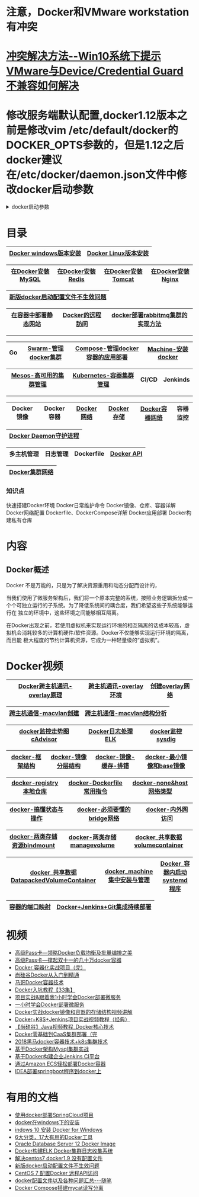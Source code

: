 # 注意，Docker和VMware workstation 有冲突
# [冲突解决方法--Win10系统下提示VMware与Device/Credential Guard不兼容如何解决](http://www.win7zhijia.cn/win10jc/win10_20680.html)
# 修改服务端默认配置,docker1.12版本之前是修改vim /etc/default/docker的DOCKER_OPTS参数的，但是1.12之后docker建议在/etc/docker/daemon.json文件中修改docker启动参数

<details>
<summary>docker启动参数</summary>
 {
    "authorization-plugins": [],
    "data-root": "",
    "dns": [],
    "dns-opts": [],
    "dns-search": [],
    "exec-opts": [],
    "exec-root": "",
    "experimental": false,
    "storage-driver": "",
    "storage-opts": [],
    "labels": [],
    "live-restore": true,
    "log-driver": "",
    "log-opts": {},
    "mtu": 0,
    "pidfile": "",
    "cluster-store": "",
    "cluster-store-opts": {},
    "cluster-advertise": "",
    "max-concurrent-downloads": 3,
    "max-concurrent-uploads": 5,
    "default-shm-size": "64M",
    "shutdown-timeout": 15,
    "debug": true,
    "hosts": [],
    "log-level": "",
    "tls": true,
    "tlsverify": true,
    "tlscacert": "",
    "tlscert": "",
    "tlskey": "",
    "swarm-default-advertise-addr": "",
    "api-cors-header": "",
    "selinux-enabled": false,
    "userns-remap": "",
    "group": "",
    "cgroup-parent": "",
    "default-ulimits": {},
    "init": false,
    "init-path": "/usr/libexec/docker-init",
    "ipv6": false,
    "iptables": false,
    "ip-forward": false,
    "ip-masq": false,
    "userland-proxy": false,
    "userland-proxy-path": "/usr/libexec/docker-proxy",
    "ip": "0.0.0.0",
    "bridge": "",
    "bip": "",
    "fixed-cidr": "",
    "fixed-cidr-v6": "",
    "default-gateway": "",
    "default-gateway-v6": "",
    "icc": false,
    "raw-logs": false,
    "allow-nondistributable-artifacts": [],
    "registry-mirrors": [],
    "seccomp-profile": "",
    "insecure-registries": [],
    "no-new-privileges": false,
    "default-runtime": "runc",
    "oom-score-adjust": -500,
    "node-generic-resources": ["NVIDIA-GPU=UUID1", "NVIDIA-GPU=UUID2"],
    "runtimes": {
        "cc-runtime": {
            "path": "/usr/bin/cc-runtime"
        },
        "custom": {
            "path": "/usr/local/bin/my-runc-replacement",
            "runtimeArgs": [
                "--debug"
            ]
        }
    }
}
 
</details>


# 目录

[Docker windows版本安装](https://github.com/stevenli91748/Engineering-special/blob/master/Docker/Docker%20windows/README.md)|[Docker Linux版本安装](https://github.com/stevenli91748/Engineering-special/blob/master/Docker/docker%20for%20linux/README.md)|
---|---|

[在Docker安装MySQL](https://github.com/stevenli91748/Engineering-special/blob/master/Docker/在Docker安装MySQL/README.md)|[在Docker安装Redis](https://github.com/stevenli91748/Engineering-special/blob/master/Docker/在Docker安装Redis/README.md)|[在Docker安装Tomcat](https://github.com/stevenli91748/Engineering-special/blob/master/Docker/在Docker安装Tomcat/README.md)|[在Docker安装Nginx](https://github.com/stevenli91748/Engineering-special/blob/master/Docker/在Docker安装Nginx/README.md)|
---|---|---|---|

[新版docker启动配置文件不生效问题](https://github.com/stevenli91748/Engineering-special/blob/master/Docker/Docker守护进程/新版docker启动配置文件不生效问题.md)|
---|


[在容器中部署静态网站](https://github.com/stevenli91748/Engineering-special/blob/master/Docker/在容器中部署静态网站/README.md)|[Docker的远程訪问](https://github.com/stevenli91748/Engineering-special/blob/master/Docker/Docker的远程訪问/README.md)|[docker部署rabbitmq集群的实现方法](https://www.jb51.net/article/144748.htm)|
---|---|---|


---

Go|[Swarm-管理docker集群](https://github.com/stevenli91748/Engineering-special/blob/master/Docker/Swarm/README.md)|[Compose-管理docker容器的应用部署](https://github.com/stevenli91748/Engineering-special/blob/master/Docker/Compose/README.md)|[Machine-安装docker](https://github.com/stevenli91748/Engineering-special/blob/master/Docker/Machine/README.md)|
---|---|---|---|

[Mesos-高可用的集群管理](https://github.com/stevenli91748/Engineering-special/blob/master/Docker/Mesos/README.md)|[Kubernetes-容器集群管理](https://github.com/stevenli91748/Big-Data/blob/master/Kubernetes/README.md)|CI/CD|Jenkinds|
---|---|---|---|

---

Docker镜像|Docker容器|[Docker网络](https://github.com/stevenli91748/Engineering-special/blob/master/Docker/Docker网络/README.md)|[Docker存储](https://github.com/stevenli91748/Engineering-special/blob/master/Docker/Docker%E5%AD%98%E7%A1%80/README.md)|[Docker容器网络](https://github.com/stevenli91748/Engineering-special/blob/master/Docker/容器网络/README.md)|容器监控|
---|---|---|---|---|---|

[Docker Daemon守护进程](https://github.com/stevenli91748/Engineering-special/blob/master/Docker/Docker守护进程/README.md)|
---|

多主机管理|日志管理|Dockerfile|[Docker API](https://github.com/stevenli91748/Engineering-special/blob/master/Docker/Docker%20API/README.md)|
---|---|---|---|


[Docker集群网络](https://github.com/stevenli91748/Engineering-special/blob/master/Docker/Docker集群/README.md)|
---|






### 知识点
快速搭建Docker环境
Docker日常维护命令
Docker镜像、仓库、容器详解
Docker网络配置
Dockerfile、DockerCompose详解
Docker应用部署
Docker构建私有仓库

# 内容
## Docker概述

Docker 不是万能的，只是为了解决资源重用和动态分配而设计的，

当我们使用了微服务架构后，我们将一个原本完整的系统，按照业务逻辑拆分成一个个可独立运行的子系统。为了降低系统间的耦合度，我们希望这些子系统能够运行在
独立的环境中，这些环境之间能够相互隔离。

在Docker出现之前，若使用虚拟机来实现运行环境的相互隔离的话成本较高，虚拟机会消耗较多的计算机硬件/软件资源。Docker不仅能够实现运行环境的隔离，而且能
极大程度的节约计算机资源，它成为一种轻量级的“虚拟机”。


# Docker视频

[Docker跨主机通讯-overlay原理](https://www.bilibili.com/video/av66558776)|[跨主机通讯-overlay环境](https://www.bilibili.com/video/av66557496/?spm_id_from=333.788.videocard.0)|[创建overlay网络](https://www.bilibili.com/video/av66557604/?spm_id_from=333.788.videocard.1)|
---|---|---|

[跨主机通信-macvlan创建](https://www.bilibili.com/video/av66558990)|[跨主机通信-macvlan结构分析](https://www.bilibili.com/video/av66559633)|
---|---|

[docker监控走势图cAdvisor](https://www.bilibili.com/video/av66629451)|[Docker日志处理ELK](https://www.bilibili.com/video/av66570108)|[docker监控sysdig](https://www.bilibili.com/video/av66578934)|
---|---|---|

[docker-框架结构](https://www.bilibili.com/video/av68291802)|[docker-镜像分层结构](https://www.bilibili.com/video/av68292120)|[docker-镜像-缓存-排错](https://www.bilibili.com/video/av68292314)|[docker-最小镜像和base镜像](https://www.bilibili.com/video/av68292010)|
---|---|---|---|

[docker-registry本地仓库](https://www.bilibili.com/video/av68376632)|[docker-Dockerfile常用指令](https://www.bilibili.com/video/av68379090)|[docker-none&host网络类型](https://www.bilibili.com/video/av68773859)|
---|---|---|

[docker-搞懂状态与操作](https://www.bilibili.com/video/av68778961)|[docker-必须要懂的bridge网络](https://www.bilibili.com/video/av68782002)|[docker-内外网访问](https://www.bilibili.com/video/av68789710)|
---|---|---|

[docker-两类存储资源bindmount](https://www.bilibili.com/video/av68863431)|[docker-两类存储managevolume](https://www.bilibili.com/video/av68863536)|[docker_共享数据volumecontainer](https://www.bilibili.com/video/av68863619)|
---|---|---|

[docker_共享数据DatapackedVolumeContainer](https://www.bilibili.com/video/av68863724)|[docker_machine集中安装与管理](https://www.bilibili.com/video/av68953512)|[Docker_容器内启动systemd程序](https://www.bilibili.com/video/av70483806)|
---|---|---|

[容器的端口映射](https://www.bilibili.com/video/av17854410?p=12)|[Docker+Jenkins+Git集成持续部署](https://www.bilibili.com/video/av62369964/?spm_id_from=333.788.videocard.1)|
---|---|


# 视频
  * [高级Pass卡—领略Docker负载均衡及批量编排之美](https://www.bilibili.com/video/av54371967?from=search&seid=5320849185764424951)
  * [高级Pass卡—撑起双十一的几十万docker容器](https://www.bilibili.com/video/av51825449?from=search&seid=5320849185764424951)
  * [Docker 容器化实战项目（完）](https://www.bilibili.com/video/av58185419/?spm_id_from=333.788.videocard.0)
  * [尚硅谷Docker从入门到精通](https://www.bilibili.com/video/av67964765?from=search&seid=16448355563394202110)
  * [马哥Docker容器技术](https://www.bilibili.com/video/av57934753)
  * [Docker入坑教程【33集】](https://www.bilibili.com/video/av17854410/?p=2)
  * [项目实战&跟着我1小时学会Docker部署微服务](https://www.bilibili.com/video/av65306049/?spm_id_from=333.788.videocard.11)
  * [一小时学会Docker部署微服务](https://www.bilibili.com/video/av60467718/?spm_id_from=333.788.videocard.6)
  * [Docker实战docker镜像和容器的存储结构视频讲解](https://www.bilibili.com/video/av62373859/?spm_id_from=333.788.videocard.6)
  * [Docker+K8S+Jenkins项目实战视频教程（经典）](https://www.bilibili.com/video/av62049929/?spm_id_from=333.788.videocard.2)
  * [【尚硅谷】Java视频教程_Docker核心技术](https://www.bilibili.com/video/av30010765?from=search&seid=3633366878054862549)
  * [Docker零基础到CaaS集群部署（完](https://www.bilibili.com/video/av49671303?from=search&seid=15247674818172733793)
  * [2018黑马docker容器技术+k8s集群技术](https://www.bilibili.com/video/av35847195?from=search&seid=15247674818172733793)
  * [基于Docker架构Mysql集群实战](https://www.bilibili.com/video/av73770025?from=search&seid=4231697486262267816)
  * [基于Docker构建企业Jenkins CI平台](https://www.bilibili.com/video/av63925465/?spm_id_from=333.788.videocard.2)
  * [通过Amazon ECS轻松部署Docker容器](https://www.bilibili.com/video/av50493050?from=search&seid=10551429260496554172)
  * [IDEA部署springboot程序到docker上](https://www.bilibili.com/video/av40407605/?spm_id_from=333.788.videocard.14)

# 有用的文档

* [使用docker部署SpringCloud项目](https://www.javazhiyin.com/39846.html)
* [docker在windows下的安装](https://www.jianshu.com/p/a2184c4a6f5b)
* [indows 10 安装 Docker for Windows](https://www.cnblogs.com/rolandlee/p/10106998.html)
* [6大分类，17大有用的Docker工具](http://dockone.io/article/8887)
* [Oracle Database Server 12 Docker Image ](https://hub.docker.com/u/gzpengli/content/sub-6f6dd5fd-1fb8-414b-858a-cc1e44a6a12c)
* [Docker构建ELK Docker集群日志收集系统](https://www.jb51.net/article/96913.htm)
* [解决centos7 docker1.9 没有配置文件](https://blog.csdn.net/qq_34173549/article/details/79820251)
* [新版docker启动配置文件不生效问题](https://blog.csdn.net/zz_15127160921/article/details/80408644)
* [CentOS 7 配置Docker 远程API访问](https://blog.csdn.net/hjh00/article/details/77816661)
* [docker配置文件以及各种问题汇总---随笔](https://blog.csdn.net/xxb249/article/details/79149783)
* [Docker Compose搭建mycat读写分离](https://blog.csdn.net/wang_jingj/article/details/54023892)
